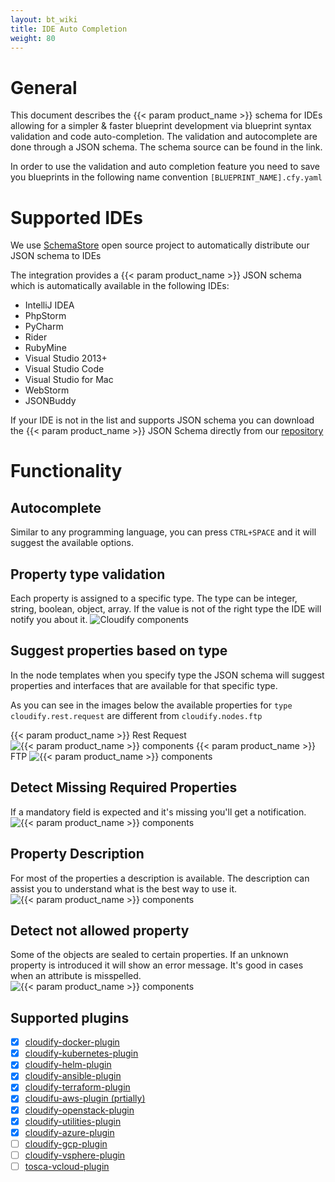 ```yaml
---
layout: bt_wiki
title: IDE Auto Completion
weight: 80
---
```


# General
This document describes the {{< param product_name >}} schema for IDEs allowing for a simpler & faster blueprint development via blueprint syntax validation and code auto-completion. 
The validation and autocomplete are done through a JSON schema. The schema source can be found in the link.

In order to use the validation and auto completion feature you need to save you blueprints in the following name convention `[BLUEPRINT_NAME].cfy.yaml`

# Supported IDEs
We use [SchemaStore](http://www.schemastore.org/json/) open source project to automatically distribute our JSON schema to IDEs

The integration provides a {{< param product_name >}} JSON schema which is automatically available in the following IDEs:

- IntelliJ IDEA
- PhpStorm
- PyCharm
- Rider
- RubyMine
- Visual Studio 2013+
- Visual Studio Code
- Visual Studio for Mac
- WebStorm
- JSONBuddy

If your IDE is not in the list and supports JSON schema you can download the {{< param product_name >}} JSON Schema directly from our [repository](https://github.com/cloudify-cosmo/cloudify-dsl-schema)
   
# Functionality
## Autocomplete
Similar to any programming language, you can press `CTRL+SPACE` and it will suggest the available options.

## Property type validation
Each property is assigned to a specific type. The type can be integer, string, boolean, object, array. If the value is not of the right type the IDE will notify you about it.
![Cloudify components]( /images/blueprint/ide_autocomplete/wrong_property_type.png )
## Suggest properties based on type
In the node templates when you specify type the JSON schema will suggest properties and interfaces that are available for that specific type.

As you can see in the images below the available properties for `type cloudify.rest.request` are different from `cloudify.nodes.ftp`

{{< param product_name >}} Rest Request
![{{< param product_name >}} components]( /images/blueprint/ide_autocomplete/properties_rest_request.png )
{{< param product_name >}} FTP
![{{< param product_name >}} components]( /images/blueprint/ide_autocomplete/properties_ftp.png )

## Detect Missing Required Properties
If a mandatory field is expected and it's missing you'll get a notification.
![{{< param product_name >}} components]( /images/blueprint/ide_autocomplete/property_missing.png )

## Property Description
For most of the properties a description is available. The description can assist you to understand what is the best way to use it.
![{{< param product_name >}} components]( /images/blueprint/ide_autocomplete/property_description.png )

## Detect not allowed property
Some of the objects are sealed to certain properties. If an unknown property is introduced it will show an error message. It's good in cases when an attribute is misspelled.
![{{< param product_name >}} components]( /images/blueprint/ide_autocomplete/property_not_allowed.png )
 
## Supported plugins
- [x] [cloudify-docker-plugin](https://github.com/cloudify-cosmo/cloudify-docker-plugin)
- [x] [cloudify-kubernetes-plugin](https://github.com/cloudify-cosmo/cloudify-kubernetes-plugin)
- [x] [cloudify-helm-plugin](https://github.com/cloudify-incubator/cloudify-helm-plugin)
- [x] [cloudify-ansible-plugin](https://github.com/cloudify-cosmo/cloudify-ansible-plugin)
- [x] [cloudify-terraform-plugin](https://github.com/cloudify-cosmo/cloudify-terraform-plugin)
- [x] [cloudifu-aws-plugin (prtially)](https://github.com/cloudify-cosmo/cloudify-aws-plugin)
- [x] [cloudify-openstack-plugin](https://github.com/cloudify-cosmo/cloudify-openstack-plugin)
- [x] [cloudify-utilities-plugin](https://github.com/cloudify-incubator/cloudify-utilities-plugin)
- [x] [cloudify-azure-plugin](https://github.com/cloudify-cosmo/cloudify-azure-plugin)
- [ ] [cloudify-gcp-plugin](https://github.com/cloudify-cosmo/cloudify-gcp-plugin)
- [ ] [cloudify-vsphere-plugin](https://github.com/cloudify-cosmo/cloudify-vsphere-plugin)
- [ ] [tosca-vcloud-plugin](https://github.com/cloudify-cosmo/tosca-vcloud-plugin)
